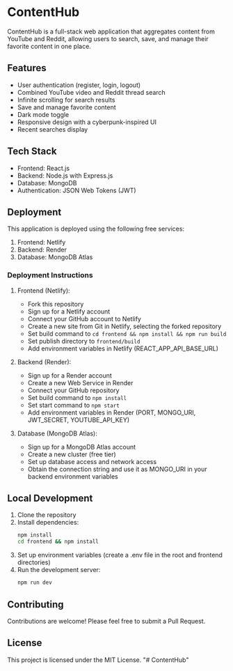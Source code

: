 # ContentHub

ContentHub is a full-stack web application that aggregates content from YouTube and Reddit, allowing users to search, save, and manage their favorite content in one place.

## Features

- User authentication (register, login, logout)
- Combined YouTube video and Reddit thread search
- Infinite scrolling for search results
- Save and manage favorite content
- Dark mode toggle
- Responsive design with a cyberpunk-inspired UI
- Recent searches display

## Tech Stack

- Frontend: React.js
- Backend: Node.js with Express.js
- Database: MongoDB
- Authentication: JSON Web Tokens (JWT)

## Deployment

This application is deployed using the following free services:

1. Frontend: Netlify
2. Backend: Render
3. Database: MongoDB Atlas

### Deployment Instructions

1. Frontend (Netlify):
   - Fork this repository
   - Sign up for a Netlify account
   - Connect your GitHub account to Netlify
   - Create a new site from Git in Netlify, selecting the forked repository
   - Set build command to `cd frontend && npm install && npm run build`
   - Set publish directory to `frontend/build`
   - Add environment variables in Netlify (REACT_APP_API_BASE_URL)

2. Backend (Render):
   - Sign up for a Render account
   - Create a new Web Service in Render
   - Connect your GitHub repository
   - Set build command to `npm install`
   - Set start command to `npm start`
   - Add environment variables in Render (PORT, MONGO_URI, JWT_SECRET, YOUTUBE_API_KEY)

3. Database (MongoDB Atlas):
   - Sign up for a MongoDB Atlas account
   - Create a new cluster (free tier)
   - Set up database access and network access
   - Obtain the connection string and use it as MONGO_URI in your backend environment variables

## Local Development

1. Clone the repository
2. Install dependencies:
   ```bash
   npm install
   cd frontend && npm install
   ```
3. Set up environment variables (create a .env file in the root and frontend directories)
4. Run the development server:
   ```bash
   npm run dev
   ```

## Contributing

Contributions are welcome! Please feel free to submit a Pull Request.

## License

This project is licensed under the MIT License.
"# ContentHub" 
